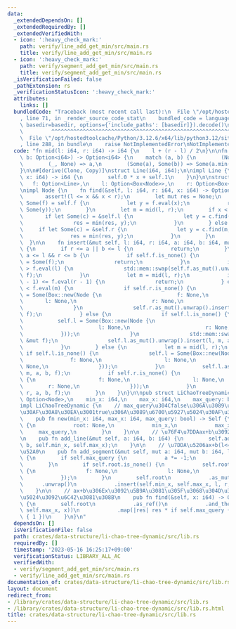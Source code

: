 ```yaml
---
data:
  _extendedDependsOn: []
  _extendedRequiredBy: []
  _extendedVerifiedWith:
  - icon: ':heavy_check_mark:'
    path: verify/line_add_get_min/src/main.rs
    title: verify/line_add_get_min/src/main.rs
  - icon: ':heavy_check_mark:'
    path: verify/segment_add_get_min/src/main.rs
    title: verify/segment_add_get_min/src/main.rs
  _isVerificationFailed: false
  _pathExtension: rs
  _verificationStatusIcon: ':heavy_check_mark:'
  attributes:
    links: []
  bundledCode: "Traceback (most recent call last):\n  File \"/opt/hostedtoolcache/Python/3.12.6/x64/lib/python3.12/site-packages/onlinejudge_verify/documentation/build.py\"\
    , line 71, in _render_source_code_stat\n    bundled_code = language.bundle(stat.path,\
    \ basedir=basedir, options={'include_paths': [basedir]}).decode()\n          \
    \         ^^^^^^^^^^^^^^^^^^^^^^^^^^^^^^^^^^^^^^^^^^^^^^^^^^^^^^^^^^^^^^^^^^^^^^^^^^^^^^^^^\n\
    \  File \"/opt/hostedtoolcache/Python/3.12.6/x64/lib/python3.12/site-packages/onlinejudge_verify/languages/rust.py\"\
    , line 288, in bundle\n    raise NotImplementedError\nNotImplementedError\n"
  code: "fn mid(l: i64, r: i64) -> i64 {\n    l + (r - l) / 2\n}\n\nfn min(a: Option<i64>,\
    \ b: Option<i64>) -> Option<i64> {\n    match (a, b) {\n        (None, _) => b,\n\
    \        (_, None) => a,\n        (Some(a), Some(b)) => Some(a.min(b)),\n    }\n\
    }\n\n#[derive(Clone, Copy)]\nstruct Line(i64, i64);\n\nimpl Line {\n    fn eval(&self,\
    \ x: i64) -> i64 {\n        self.0 * x + self.1\n    }\n}\n\nstruct Node {\n \
    \   f: Option<Line>,\n    l: Option<Box<Node>>,\n    r: Option<Box<Node>>,\n}\n\
    \nimpl Node {\n    fn find(&self, l: i64, r: i64, x: i64) -> Option<i64> {\n \
    \       assert!(l <= x && x < r);\n        let mut res = None;\n        if let\
    \ Some(f) = self.f {\n            let y = f.eval(x);\n            res = min(res,\
    \ Some(y));\n        }\n        let m = mid(l, r);\n        if x < m {\n     \
    \       if let Some(c) = &self.l {\n                let y = c.find(l, m, x);\n\
    \                res = min(res, y);\n            }\n        } else {\n       \
    \     if let Some(c) = &self.r {\n                let y = c.find(m, r, x);\n \
    \               res = min(res, y);\n            }\n        }\n        res\n  \
    \  }\n\n    fn insert(&mut self, l: i64, r: i64, a: i64, b: i64, mut f: Line)\
    \ {\n        if r <= a || b <= l {\n            return;\n        }\n        if\
    \ a <= l && r <= b {\n            if self.f.is_none() {\n                self.f\
    \ = Some(f);\n                return;\n            }\n            if self.f.unwrap().eval(l)\
    \ > f.eval(l) {\n                std::mem::swap(self.f.as_mut().unwrap(), &mut\
    \ f);\n            }\n            let m = mid(l, r);\n            if self.f.unwrap().eval(r\
    \ - 1) <= f.eval(r - 1) {\n                return;\n            } else if self.f.unwrap().eval(m)\
    \ < f.eval(m) {\n                if self.r.is_none() {\n                    self.r\
    \ = Some(Box::new(Node {\n                        f: None,\n                 \
    \       l: None,\n                        r: None,\n                    }));\n\
    \                }\n                self.r.as_mut().unwrap().insert(m, r, a, b,\
    \ f);\n            } else {\n                if self.l.is_none() {\n         \
    \           self.l = Some(Box::new(Node {\n                        f: None,\n\
    \                        l: None,\n                        r: None,\n        \
    \            }));\n                }\n                std::mem::swap(self.f.as_mut().unwrap(),\
    \ &mut f);\n                self.l.as_mut().unwrap().insert(l, m, a, b, f);\n\
    \            }\n        } else {\n            let m = mid(l, r);\n           \
    \ if self.l.is_none() {\n                self.l = Some(Box::new(Node {\n     \
    \               f: None,\n                    l: None,\n                    r:\
    \ None,\n                }));\n            }\n            self.l.as_mut().unwrap().insert(l,\
    \ m, a, b, f);\n            if self.r.is_none() {\n                self.r = Some(Box::new(Node\
    \ {\n                    f: None,\n                    l: None,\n            \
    \        r: None,\n                }));\n            }\n            self.r.as_mut().unwrap().insert(m,\
    \ r, a, b, f);\n        }\n    }\n}\n\npub struct LiChaoTreeDynamic {\n    root:\
    \ Option<Node>,\n    min_x: i64,\n    max_x: i64,\n    max_query: bool,\n}\n\n\
    impl LiChaoTreeDynamic {\n    // max_query\u304Cfalse\u306A\u3089\u6700\u5C0F\u5024\
    \u30AF\u30A8\u30EA\u3001true\u306A\u3089\u6700\u5927\u5024\u30AF\u30A8\u30EA\n\
    \    pub fn new(min_x: i64, max_x: i64, max_query: bool) -> Self {\n        Self\
    \ {\n            root: None,\n            min_x,\n            max_x,\n       \
    \     max_query,\n        }\n    }\n\n    // \u76F4\u7DDAax+b\u3092\u8FFD\u52A0\
    \n    pub fn add_line(&mut self, a: i64, b: i64) {\n        self.add_segment(a,\
    \ b, self.min_x, self.max_x);\n    }\n\n    // \u7DDA\u5206ax+b(l<=x<r)\u3092\u8FFD\
    \u52A0\n    pub fn add_segment(&mut self, mut a: i64, mut b: i64, l: i64, r: i64)\
    \ {\n        if self.max_query {\n            a *= -1;\n            b *= -1;\n\
    \        }\n        if self.root.is_none() {\n            self.root = Some(Node\
    \ {\n                f: None,\n                l: None,\n                r: None,\n\
    \            });\n        }\n        self.root\n            .as_mut()\n      \
    \      .unwrap()\n            .insert(self.min_x, self.max_x, l, r, Line(a, b));\n\
    \    }\n\n    // ax+b\u306Ex\u3092\u5B9A\u3081\u305F\u3068\u304D\u306E\u6700\u5C0F\
    \u5024\u3092\u6C42\u3081\u308B\n    pub fn find(&self, x: i64) -> Option<i64>\
    \ {\n        self.root\n            .as_ref()\n            .and_then(|v| v.find(self.min_x,\
    \ self.max_x, x))\n            .map(|res| res * if self.max_query { -1 } else\
    \ { 1 })\n    }\n}\n"
  dependsOn: []
  isVerificationFile: false
  path: crates/data-structure/li-chao-tree-dynamic/src/lib.rs
  requiredBy: []
  timestamp: '2023-05-16 16:25:17+09:00'
  verificationStatus: LIBRARY_ALL_AC
  verifiedWith:
  - verify/segment_add_get_min/src/main.rs
  - verify/line_add_get_min/src/main.rs
documentation_of: crates/data-structure/li-chao-tree-dynamic/src/lib.rs
layout: document
redirect_from:
- /library/crates/data-structure/li-chao-tree-dynamic/src/lib.rs
- /library/crates/data-structure/li-chao-tree-dynamic/src/lib.rs.html
title: crates/data-structure/li-chao-tree-dynamic/src/lib.rs
---
```

